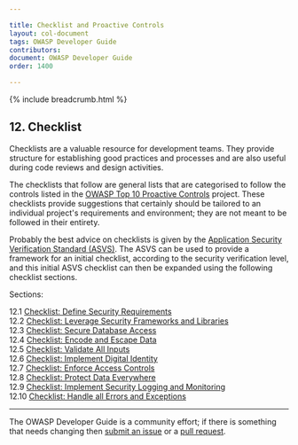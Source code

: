 ```yaml
---

title: Checklist and Proactive Controls
layout: col-document
tags: OWASP Developer Guide
contributors:
document: OWASP Developer Guide
order: 1400

---
```


{% include breadcrumb.html %}

## 12. Checklist

Checklists are a valuable resource for development teams.
They provide structure for establishing good practices and processes
and are also useful during code reviews and design activities.

The checklists that follow are general lists that are categorised to follow the controls listed in the
[OWASP Top 10 Proactive Controls][proactive10] project.
These checklists provide suggestions that certainly should be tailored to
an individual project's requirements and environment; they are not meant to be followed in their entirety.

Probably the best advice on checklists is given by the [Application Security Verification Standard (ASVS)][asvs].
The ASVS can be used to provide a framework for an initial checklist, according to the security verification level,
and this initial ASVS checklist can then be expanded using the following checklist sections.

Sections:

12.1 [Checklist: Define Security Requirements](01-define-security-requirements.md)  
12.2 [Checklist: Leverage Security Frameworks and Libraries](02-frameworks-libraries.md)  
12.3 [Checklist: Secure Database Access](03-secure-database-access.md)  
12.4 [Checklist: Encode and Escape Data](04-encode-escape-data.md)  
12.5 [Checklist: Validate All Inputs](05-validate-inputs.md)  
12.6 [Checklist: Implement Digital Identity](06-digital-identity.md)  
12.7 [Checklist: Enforce Access Controls](07-access-controls.md)  
12.8 [Checklist: Protect Data Everywhere](08-protect-data.md)  
12.9 [Checklist: Implement Security Logging and Monitoring](09-logging-monitoring.md)  
12.10 [Checklist: Handle all Errors and Exceptions](10-handle-errors-exceptions.md)  

----

The OWASP Developer Guide is a community effort; if there is something that needs changing
then [submit an issue][issue1400] or a [pull request][pr].

[issue1400]: https://github.com/OWASP/www-project-developer-guide/issues/new?labels=enhancement&template=request.md&title=Update:%2014-checklist/00-toc
[pr]: https://github.com/OWASP/www-project-developer-guide/pulls
[asvs]: https://owasp.org/www-project-application-security-verification-standard/
[proactive10]: https://owasp.org/www-project-proactive-controls/
